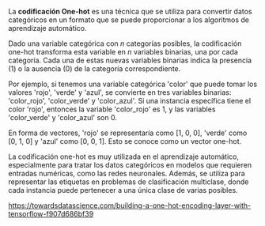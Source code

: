 La **codificación One-hot** es una técnica que se utiliza para convertir datos categóricos en un formato que se puede proporcionar a los algoritmos de aprendizaje automático.

Dado una variable categórica con $n$ categorías posibles, la codificación one-hot transforma esta variable en $n$ variables binarias, una por cada categoría. Cada una de estas nuevas variables binarias indica la presencia (1) o la ausencia (0) de la categoría correspondiente.

Por ejemplo, si tenemos una variable categórica 'color' que puede tomar los valores 'rojo', 'verde' y 'azul', se convierte en tres variables binarias: 'color_rojo', 'color_verde' y 'color_azul'. Si una instancia específica tiene el color 'rojo', entonces la variable 'color_rojo' es 1, y las variables 'color_verde' y 'color_azul' son 0.

En forma de vectores, 'rojo' se representaría como [1, 0, 0], 'verde' como [0, 1, 0] y 'azul' como [0, 0, 1]. Esto se conoce como un vector one-hot.

La codificación one-hot es muy utilizada en el aprendizaje automático, especialmente para tratar los datos categóricos en modelos que requieren entradas numéricas, como las redes neuronales. Además, se utiliza para representar las etiquetas en problemas de clasificación multiclase, donde cada instancia puede pertenecer a una única clase de varias posibles.

https://towardsdatascience.com/building-a-one-hot-encoding-layer-with-tensorflow-f907d686bf39
